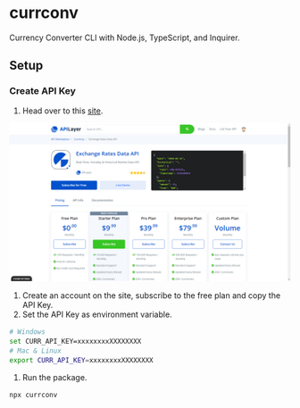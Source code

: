 # currconv

Currency Converter CLI with Node.js, TypeScript, and Inquirer.

## Setup

### Create API Key

1. Head over to this [site](https://apilayer.com/marketplace/exchangerates_data-api).

<a href="<https://apilayer.com/marketplace/exchangerates_data-api">
    <img src="./images/api_site.png" />
</a>

1. Create an account on the site, subscribe to the free plan and copy the API Key.
1. Set the API Key as environment variable.

```bash
# Windows
set CURR_API_KEY=xxxxxxxxXXXXXXXX
# Mac & Linux
export CURR_API_KEY=xxxxxxxxXXXXXXXX
```

1. Run the package.

```bash
npx currconv
```
